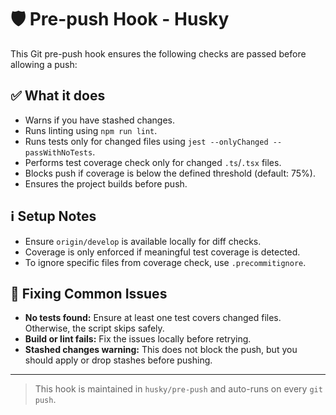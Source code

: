 # 🛡️ Pre-push Hook - Husky

This Git pre-push hook ensures the following checks are passed before allowing a push:

## ✅ What it does

- Warns if you have stashed changes.
- Runs linting using `npm run lint`.
- Runs tests only for changed files using `jest --onlyChanged --passWithNoTests`.
- Performs test coverage check only for changed `.ts`/`.tsx` files.
- Blocks push if coverage is below the defined threshold (default: 75%).
- Ensures the project builds before push.

## ℹ️ Setup Notes

- Ensure `origin/develop` is available locally for diff checks.
- Coverage is only enforced if meaningful test coverage is detected.
- To ignore specific files from coverage check, use `.precommitignore`.

## 🔧 Fixing Common Issues

- **No tests found:** Ensure at least one test covers changed files. Otherwise, the script skips safely.
- **Build or lint fails:** Fix the issues locally before retrying.
- **Stashed changes warning:** This does not block the push, but you should apply or drop stashes before pushing.

---

> This hook is maintained in `husky/pre-push` and auto-runs on every `git push`.
